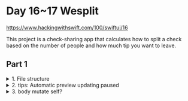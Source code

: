 #  Day 16~17 Wesplit

https://www.hackingwithswift.com/100/swiftui/16


This project is a check-sharing app that calculates how to split a check based on the number of people and how much tip you want to leave. 


## Part 1 
<details><summary>1. File structure</summary>
<p>

1. AppDelegate.swift contains code for managing your app. It used to be common to add code here, but these days it’s quite rare.
2. SceneDelegate.swift contains code for launching one window in your app. This doesn’t do much on iPhone, but on iPad – where users can have multiple instances of your app open at the same time – this is important.
3. ContentView.swift contains the initial user interface (UI) for your program, and is where we’ll be doing all the work in this project.
4. Assets.xcassets is an asset catalog – a collection of pictures that you want to use in your app. You can also add colors here, along with app icons, iMessage stickers, and more.
5. LaunchScreen.storyboard is a visual editor for creating a small piece of UI to show when your app is launching.
6. Info.plist is a collection of special values that describe to the system how your app works – which version it is, which device orientations you support, and more. Things that aren’t code, but are still important.
7. Preview Content is a yellow group, with Preview Assets.xcassets inside – this is another asset catalog, this time specifically for example images you want to use when you’re designing your user interfaces, to give you an idea of how they might look when the program is running.

</p>
</details>

<details><summary> 2.  tips: Automatic preview updating paused </summary>
<p>

Tip: 
Very often you’ll find that an error in your code stops Xcode’s canvas from updating – you’ll see something like “Automatic preview updating paused”, and can press Resume to fix it. As you’ll be doing this a lot, let me recommend an important shortcut: `Option+Cmd+p` does the same as clicking Resume.

</p>
</details>
<details><summary>3. body mutate self? </summary>
<p>

`var body: some View {...}` can't mutate self, and the `View` protocol is limiting follower should be struct, therefore you must use `@State` or other to handle property  state change.

</p>
</details>

